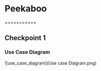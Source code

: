 # Peekaboo
===========

## Checkpoint 1

### Use Case Diagram
![use_case_diagram](Use case Diagram.png)
